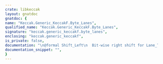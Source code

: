 ```yaml
---
crate: libkeccak
layout: gnatdoc
gnatdoc: {
name: "Keccak.Generic_KeccakF.Byte_Lanes",
qualified_name: "Keccak.Generic_KeccakF.Byte_Lanes",
signature: "keccak.generic_keccakf.byte_lanes",
enclosing: "keccak.generic_keccakf",
is_private: false,
documentation: "\n@formal Shift_Left\n  Bit-wise right shift for Lane_Type.\n@formal Shift_Right",
documentation_snippet: "",
}
---
```

